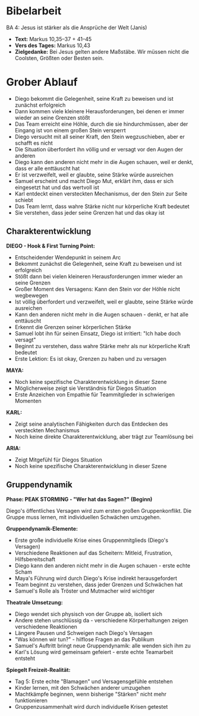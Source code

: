 # Bibelarbeit
BA 4: Jesus ist stärker als die Ansprüche der Welt (Janis)
- **Text:** Markus 10,35–37 + 41–45
- **Vers des Tages:** Markus 10,43
- **Zielgedanke:** Bei Jesus gelten andere Maßstäbe. Wir müssen nicht die Coolsten, Größten oder Besten sein.

# Grober Ablauf

- Diego bekommt die Gelegenheit, seine Kraft zu beweisen und ist zunächst erfolgreich
- Dann kommen viele kleinere Herausforderungen, bei denen er immer wieder an seine Grenzen stößt
- Das Team erreicht eine Höhle, durch die sie hindurchmüssen, aber der Eingang ist von einem großen Stein versperrt
- Diego versucht mit all seiner Kraft, den Stein wegzuschieben, aber er schafft es nicht
- Die Situation überfordert ihn völlig und er versagt vor den Augen der anderen
- Diego kann den anderen nicht mehr in die Augen schauen, weil er denkt, dass er alle enttäuscht hat
- Er ist verzweifelt, weil er glaubte, seine Stärke würde ausreichen
- Samuel erscheint und macht Diego Mut, erklärt ihm, dass er sich eingesetzt hat und das wertvoll ist
- Karl entdeckt einen versteckten Mechanismus, der den Stein zur Seite schiebt
- Das Team lernt, dass wahre Stärke nicht nur körperliche Kraft bedeutet
- Sie verstehen, dass jeder seine Grenzen hat und das okay ist

## Charakterentwicklung

**DIEGO - Hook & First Turning Point:**
- Entscheidender Wendepunkt in seinem Arc
- Bekommt zunächst die Gelegenheit, seine Kraft zu beweisen und ist erfolgreich
- Stößt dann bei vielen kleineren Herausforderungen immer wieder an seine Grenzen
- Großer Moment des Versagens: Kann den Stein vor der Höhle nicht wegbewegen
- Ist völlig überfordert und verzweifelt, weil er glaubte, seine Stärke würde ausreichen
- Kann den anderen nicht mehr in die Augen schauen - denkt, er hat alle enttäuscht
- Erkennt die Grenzen seiner körperlichen Stärke
- Samuel lobt ihn für seinen Einsatz, Diego ist irritiert: "Ich habe doch versagt"
- Beginnt zu verstehen, dass wahre Stärke mehr als nur körperliche Kraft bedeutet
- Erste Lektion: Es ist okay, Grenzen zu haben und zu versagen

**MAYA:**
- Noch keine spezifische Charakterentwicklung in dieser Szene
- Möglicherweise zeigt sie Verständnis für Diegos Situation
- Erste Anzeichen von Empathie für Teammitglieder in schwierigen Momenten

**KARL:**
- Zeigt seine analytischen Fähigkeiten durch das Entdecken des versteckten Mechanismus
- Noch keine direkte Charakterentwicklung, aber trägt zur Teamlösung bei

**ARIA:**
- Zeigt Mitgefühl für Diegos Situation
- Noch keine spezifische Charakterentwicklung in dieser Szene

## Gruppendynamik

**Phase: PEAK STORMING - "Wer hat das Sagen?" (Beginn)**

Diego's öffentliches Versagen wird zum ersten großen Gruppenkonflikt. Die Gruppe muss lernen, mit individuellen Schwächen umzugehen.

**Gruppendynamik-Elemente:**
- Erste große individuelle Krise eines Gruppenmitglieds (Diego's Versagen)
- Verschiedene Reaktionen auf das Scheitern: Mitleid, Frustration, Hilfsbereitschaft
- Diego kann den anderen nicht mehr in die Augen schauen - erste echte Scham
- Maya's Führung wird durch Diego's Krise indirekt herausgefordert
- Team beginnt zu verstehen, dass jeder Grenzen und Schwächen hat
- Samuel's Rolle als Tröster und Mutmacher wird wichtiger

**Theatrale Umsetzung:**
- Diego wendet sich physisch von der Gruppe ab, isoliert sich
- Andere stehen unschlüssig da - verschiedene Körperhaltungen zeigen verschiedene Reaktionen
- Längere Pausen und Schweigen nach Diego's Versagen
- "Was können wir tun?" - hilflose Fragen an das Publikum
- Samuel's Auftritt bringt neue Gruppendynamik: alle wenden sich ihm zu
- Karl's Lösung wird gemeinsam gefeiert - erste echte Teamarbeit entsteht

**Spiegelt Freizeit-Realität:**
- Tag 5: Erste echte "Blamagen" und Versagensgefühle entstehen
- Kinder lernen, mit den Schwächen anderer umzugehen
- Machtkämpfe beginnen, wenn bisherige "Stärken" nicht mehr funktionieren
- Gruppenzusammenhalt wird durch individuelle Krisen getestet
